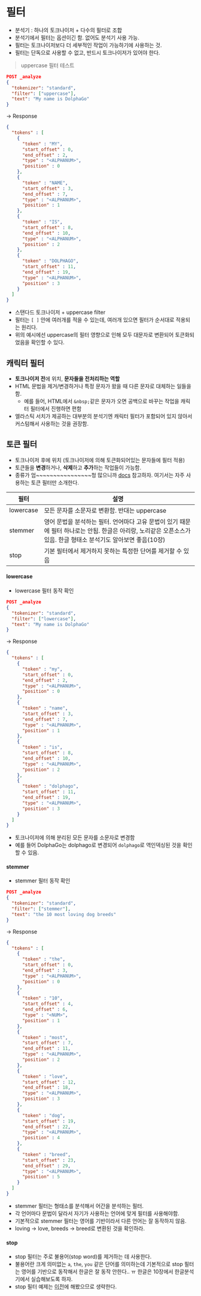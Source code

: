 # 필터

- 분석기 : 하나의 토크나이저 + 다수의 필터로 조합
- 분석기에서 필터는 옵션이긴 함. 없어도 분석기 사용 가능.
- 필터는 토크나이저보다 더 세부적인 작업이 가능하기에 사용하는 것.
- 필터는 단독으로 사용할 수 없고, 반드시 토크나이저가 있어야 한다.

> uppercase 필터 테스트
```json
POST _analyze
{
  "tokenizer": "standard",
  "filter": ["uppercase"],
  "text": "My name is DolphaGo"
}
```
-> Response
```json
{
  "tokens" : [
    {
      "token" : "MY",
      "start_offset" : 0,
      "end_offset" : 2,
      "type" : "<ALPHANUM>",
      "position" : 0
    },
    {
      "token" : "NAME",
      "start_offset" : 3,
      "end_offset" : 7,
      "type" : "<ALPHANUM>",
      "position" : 1
    },
    {
      "token" : "IS",
      "start_offset" : 8,
      "end_offset" : 10,
      "type" : "<ALPHANUM>",
      "position" : 2
    },
    {
      "token" : "DOLPHAGO",
      "start_offset" : 11,
      "end_offset" : 19,
      "type" : "<ALPHANUM>",
      "position" : 3
    }
  ]
}
```
- 스탠다드 토크나이저 + uppercase filter
- 필터는 `[ ]` 안에 여러개를 적을 수 있는데, 여러개 있으면 필터가 순서대로 적용되는 원리다.
- 위의 예시에선 uppercase의 필터 영향으로 인해 모두 대문자로 변환되어 토큰화되었음을 확인할 수 있다.

## 캐릭터 필터
- **토크나이저 전**에 위치, **문자들을 전처리하는 역할**
- HTML 문법을 제거/변경하거나 특정 문자가 왔을 때 다른 문자로 대체하는 일들을 함.
  - 예를 들어, HTML에서 `&nbsp;`같은 문자가 오면 공백으로 바꾸는 작업을 캐릭터 필터에서 진행하면 편함
- 엘라스틱 서치가 제공하는 대부분의 분석기엔 캐릭터 필터가 포함되어 있지 않아서 커스텀해서 사용하는 것을 권장함.

## 토큰 필터
- 토크나이저 후에 위치 (토크나이저에 의해 토큰화되어있는 문자들에 필터 적용)
- 토큰들을 **변경**하거나, **삭제**하고 **추가**하는 작업들이 가능함.
- 종류가 엄~~~~~~~~~~~~~~~~청 많으니까 [docs](https://www.elastic.co/guide/en/elasticsearch/reference/current/analysis-tokenfilters.html) 참고하자. 여기서는 자주 사용하는 토큰 필터만 소개한다.

| 필터      | 설명                                                                                                                                                              |
| --------- | ----------------------------------------------------------------------------------------------------------------------------------------------------------------- |
| lowercase | 모든 문자를 소문자로 변환함. 반대는 uppercase                                                                                                                     |
| stemmer   | 영어 문법을 분석하는 필터. 언어마다 고유 문법이 있기 때문에 필터 하나로는 안됨. 한글은 아리랑, 노리같은 오픈소스가 있음. 한글 형태소 분석기도 알아보면 좋음(10장) |
| stop      | 기본 필터에서 제거하지 못하는 특정한 단어를 제거할 수 있음                                                                                                        |
#### lowercase
- lowercase 필터 동작 확인
```Json
POST _analyze
{
  "tokenizer": "standard",
  "filter": ["lowercase"],
  "text": "My name is DolphaGo"
}
```
-> Response
```json
{
  "tokens" : [
    {
      "token" : "my",
      "start_offset" : 0,
      "end_offset" : 2,
      "type" : "<ALPHANUM>",
      "position" : 0
    },
    {
      "token" : "name",
      "start_offset" : 3,
      "end_offset" : 7,
      "type" : "<ALPHANUM>",
      "position" : 1
    },
    {
      "token" : "is",
      "start_offset" : 8,
      "end_offset" : 10,
      "type" : "<ALPHANUM>",
      "position" : 2
    },
    {
      "token" : "dolphago",
      "start_offset" : 11,
      "end_offset" : 19,
      "type" : "<ALPHANUM>",
      "position" : 3
    }
  ]
}
```
- 토크나이저에 의해 분리된 모든 문자를 소문자로 변경함
- 예를 들어 DolphaGo는 dolphago로 변경되어 `dolphago`로 역인덱싱된 것을 확인할 수 있음.

#### stemmer
- stemmer 필터 동작 확인
```json
POST _analyze
{
  "tokenizer": "standard",
  "filter": ["stemmer"],
  "text": "the 10 most loving dog breeds"
}
```
-> Response
```json
{
  "tokens" : [
    {
      "token" : "the",
      "start_offset" : 0,
      "end_offset" : 3,
      "type" : "<ALPHANUM>",
      "position" : 0
    },
    {
      "token" : "10",
      "start_offset" : 4,
      "end_offset" : 6,
      "type" : "<NUM>",
      "position" : 1
    },
    {
      "token" : "most",
      "start_offset" : 7,
      "end_offset" : 11,
      "type" : "<ALPHANUM>",
      "position" : 2
    },
    {
      "token" : "love",
      "start_offset" : 12,
      "end_offset" : 18,
      "type" : "<ALPHANUM>",
      "position" : 3
    },
    {
      "token" : "dog",
      "start_offset" : 19,
      "end_offset" : 22,
      "type" : "<ALPHANUM>",
      "position" : 4
    },
    {
      "token" : "breed",
      "start_offset" : 23,
      "end_offset" : 29,
      "type" : "<ALPHANUM>",
      "position" : 5
    }
  ]
}
```

- stemmer 필터는 형태소를 분석해서 어간을 분석하는 필터.
- 각 언어마다 문법이 달라서 자기가 사용하는 언어에 맞게 필터를 사용해야함.
- 기본적으로 stemmer 필터는 영어를 기반이라서 다른 언어는 잘 동작하지 않음.
- loving -> love, breeds -> breed로 변환된 것을 확인하라.


#### stop

- stop 필터는 주로 불용어(stop word)를 제거하는 데 사용한다.
- 불용어란 크게 의미없는 `a`, `the`, `you` 같은 단어를 의미하는데 기본적으로 stop 필터는 영어를 기반으로 동작해서 한글은 잘 동작 안한다.. ㅠ 한글은 10장에서 한글분석기에서 실습해보도록 하자.
- stop 필터 예제는 [이전](../3장/분석기.md#분석기-api)에 해봤으므로 생략한다.

